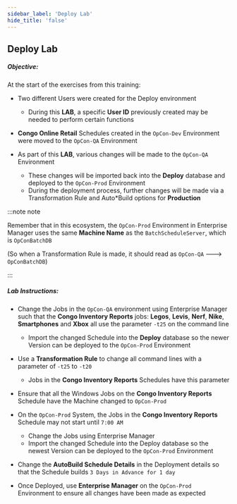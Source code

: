 ```yaml
---
sidebar_label: 'Deploy Lab'
hide_title: 'false'
---
```


## Deploy Lab

##### Objective: 

At the start of the exercises from this training: 

* Two different Users were created for the Deploy environment 
    * During this **LAB**, a specific **User ID** previously created may be needed to perform certain functions
* **Congo Online Retail** Schedules created in the ```OpCon-Dev``` Environment were moved to the ```OpCon-QA``` Environment 

* As part of this **LAB**, various changes will be made to the ```OpCon-QA``` Environment 
    * These changes will be imported back into the **Deploy** database and deployed to the ```OpCon-Prod``` Environment 
    * During the deployment process, further changes will be made via a Transformation Rule and Auto*Build options for **Production**
 
:::note note

Remember that in this ecosystem, the ```OpCon-Prod``` Environment in Enterprise Manager uses the same **Machine Name** as the ```BatchScheduleServer```, which is ```OpConBatchDB```

(So when a Transformation Rule is made, it should read as ```OpCon-QA``` ---> ```OpConBatchDB```)

:::

##### Lab Instructions: 

* Change the Jobs in the ```OpCon-QA``` environment using Enterprise Manager such that the  **Congo Inventory Reports** jobs: **Legos**, **Levis**, **Nerf**, **Nike**, **Smartphones** and **Xbox** all use the parameter ```-t25``` on the command line
    * Import the changed Schedule into the **Deploy** database so the newer Version can be deployed to the ```OpCon-Prod``` Environment

* Use a **Transformation Rule** to change all command lines with a parameter of ```-t25``` to ```-t20``` 
    * Jobs in the **Congo Inventory Reports** Schedules have this parameter

* Ensure that all the Windows Jobs on the **Congo Inventory Reports** Schedule have the Machine changed to ```OpCon-Prod```

* On the ```OpCon-Prod``` System, the Jobs in the **Congo Inventory Reports** Schedule may not start until ```7:00 AM``` 
    * Change the Jobs using Enterprise Manager 
    * Import the changed Schedule into the Deploy database so the newest Version can be deployed to the ```OpCon-Prod``` Environment

* Change the **AutoBuild Schedule Details** in the Deployment details so that the Schedule builds ```3 Days in Advance for 1 day```

* Once Deployed, use **Enterprise Manager** on the ```OpCon-Prod``` Environment to ensure all changes have been made as expected


<!--
<video width="320" height="240" controls>
  <source src="imgdeploy/Deploy_Lab.mp4" type="video/mp4"></source>
Your browser does not support the video tag.
</video>
-->